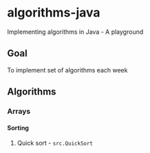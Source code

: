 # algorithms-java
Implementing algorithms in Java - A playground

## Goal
To implement set of algorithms each week

## Algorithms
### Arrays
#### Sorting
1. Quick sort - `src.QuickSort`
